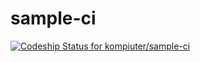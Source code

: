 # sample-ci

[ ![Codeship Status for kompiuter/sample-ci](https://app.codeship.com/projects/260aaa80-2740-0135-aa95-7295df9c22d6/status?branch=master)](https://app.codeship.com/projects/222839)
